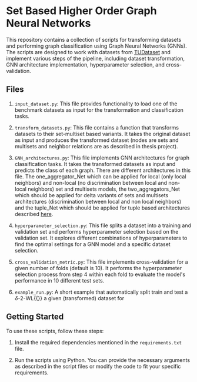 # Set Based Higher Order Graph Neural Networks

This repository contains a collection of scripts for transforming datasets and performing graph classification using Graph Neural Networks (GNNs). The scripts are designed to work with datasets from [TUDataset](https://chrsmrrs.github.io/datasets/) and implement various steps of the pipeline, including dataset transformation, GNN architecture implementation, hyperparameter selection, and cross-validation.

## Files

1. `input_dataset.py`: This file provides functionality to load one of the benchmark datasets as input for the transformation and classification tasks.

2. `transform_datasets.py`: This file contains a function that transforms datasets to their set-multiset based variants. It takes the original dataset as input and produces the transformed dataset (nodes are sets and multisets and neighbor relations are as described in thesis project). 

3. `GNN_architectures.py`: This file implements GNN architectures for graph classification tasks. It takes the transformed datasets as input and predicts the class of each graph. There are different architectures in this file. The one_aggregator_Net which can be applied for local (only local neighbors) and non-local (no discrimination between local and non-local neighbors) set and multisets models, the two_aggregators_Net which should be applied for delta variants of sets and multisets architectures (discrimination between local and non local neighbors) and the tuple_Net which should be applied for tuple based architectures described [here](https://arxiv.org/abs/1904.01543).

4. `hyperparameter_selection.py`: This file splits a dataset into a training and validation set and performs hyperparameter selection based on the validation set. It explores different combinations of hyperparameters to find the optimal settings for a GNN model and a specific dataset selection.

5. `cross_validation_metric.py`: This file implements cross-validation for a given number of folds (default is 10). It performs the hyperparameter selection process from step 4 within each fold to evaluate the model's performance in 10 different test sets.

6. `example_run.py`: A short example that automatically split train and test a $\delta$-$2$-WL$\{\{\}\}$ a given (transformed) dataset for

## Getting Started

To use these scripts, follow these steps:

1. Install the required dependencies mentioned in the `requirements.txt` file.

2. Run the scripts using Python. You can provide the necessary arguments as described in the script files or modify the code to fit your specific requirements.
